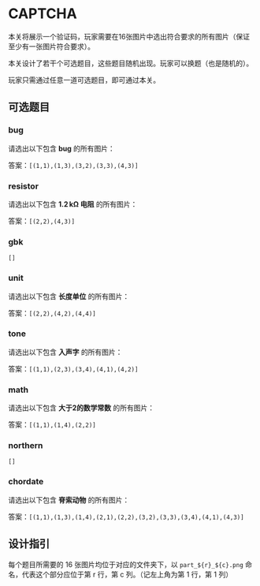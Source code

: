 # CAPTCHA

本关将展示一个验证码，玩家需要在16张图片中选出符合要求的所有图片（保证至少有一张图片符合要求）。

本关设计了若干个可选题目，这些题目随机出现。玩家可以换题（也是随机的）。

玩家只需通过任意一道可选题目，即可通过本关。

## 可选题目

### bug

请选出以下包含 **bug** 的所有图片：

答案：`[(1,1),(1,3),(3,2),(3,3),(4,3)]`

### resistor

请选出以下包含 **$1.2\,\mathrm{k\Omega}$ 电阻** 的所有图片：

答案：`[(2,2),(4,3)]`

### gbk

`[]`

### unit

请选出以下包含 **长度单位** 的所有图片：

答案：`[(2,2),(4,2),(4,4)]`

### tone

请选出以下包含 **入声字** 的所有图片：

答案：`[(1,1),(2,3),(3,4),(4,1),(4,2)]`

### math

请选出以下包含 **大于2的数学常数** 的所有图片：

答案：`[(1,1),(1,4),(2,2)]`

### northern

`[]`

### chordate

请选出以下包含 **脊索动物** 的所有图片：

答案：`[(1,1),(1,3),(1,4),(2,1),(2,2),(3,2),(3,3),(3,4),(4,1),(4,3)]`

## 设计指引

每个题目所需要的 16 张图片均位于对应的文件夹下，以 `part_${r}_${c}.png` 命名，代表这个部分应位于第 r 行，第 c 列。（记左上角为第 1 行，第 1 列）
